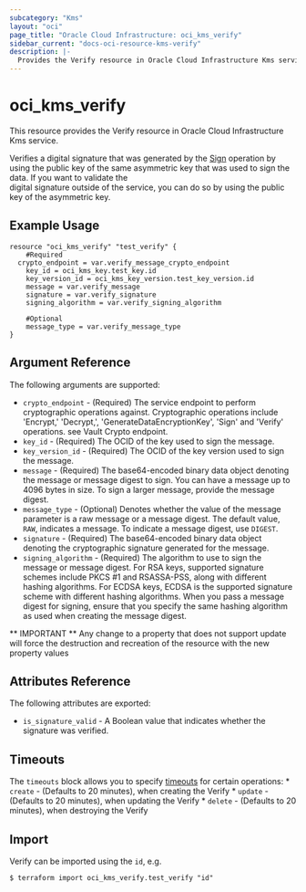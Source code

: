 ```yaml
---
subcategory: "Kms"
layout: "oci"
page_title: "Oracle Cloud Infrastructure: oci_kms_verify"
sidebar_current: "docs-oci-resource-kms-verify"
description: |-
  Provides the Verify resource in Oracle Cloud Infrastructure Kms service
---
```


# oci_kms_verify
This resource provides the Verify resource in Oracle Cloud Infrastructure Kms service.

Verifies a digital signature that was generated by the [Sign](https://docs.cloud.oracle.com/iaas/api/#/en/key/latest/SignedData/Sign) operation 
by using the public key of the same asymmetric key that was used to sign the data. If you want to validate the  
digital signature outside of the service, you can do so by using the public key of the asymmetric key.


## Example Usage

```hcl
resource "oci_kms_verify" "test_verify" {
	#Required
  crypto_endpoint = var.verify_message_crypto_endpoint
	key_id = oci_kms_key.test_key.id
	key_version_id = oci_kms_key_version.test_key_version.id
	message = var.verify_message
	signature = var.verify_signature
	signing_algorithm = var.verify_signing_algorithm

	#Optional
	message_type = var.verify_message_type
}
```

## Argument Reference

The following arguments are supported:

* `crypto_endpoint` - (Required) The service endpoint to perform cryptographic operations against. Cryptographic operations include 'Encrypt,' 'Decrypt,', 'GenerateDataEncryptionKey', 'Sign' and 'Verify' operations. see Vault Crypto endpoint.
* `key_id` - (Required) The OCID of the key used to sign the message.
* `key_version_id` - (Required) The OCID of the key version used to sign the message.
* `message` - (Required) The base64-encoded binary data object denoting the message or message digest to sign. You can have a message up to 4096 bytes in size. To sign a larger message, provide the message digest.
* `message_type` - (Optional) Denotes whether the value of the message parameter is a raw message or a message digest.  The default value, `RAW`, indicates a message. To indicate a message digest, use `DIGEST`. 
* `signature` - (Required) The base64-encoded binary data object denoting the cryptographic signature generated for the message. 
* `signing_algorithm` - (Required) The algorithm to use to sign the message or message digest. For RSA keys, supported signature schemes include PKCS #1 and RSASSA-PSS, along with  different hashing algorithms.  For ECDSA keys, ECDSA is the supported signature scheme with different hashing algorithms. When you pass a message digest for signing, ensure that you specify the same hashing algorithm  as used when creating the message digest.       


** IMPORTANT **
Any change to a property that does not support update will force the destruction and recreation of the resource with the new property values

## Attributes Reference

The following attributes are exported:

* `is_signature_valid` - A Boolean value that indicates whether the signature was verified.

## Timeouts

The `timeouts` block allows you to specify [timeouts](https://registry.terraform.io/providers/hashicorp/oci/latest/docs/guides/changing_timeouts) for certain operations:
	* `create` - (Defaults to 20 minutes), when creating the Verify
	* `update` - (Defaults to 20 minutes), when updating the Verify
	* `delete` - (Defaults to 20 minutes), when destroying the Verify


## Import

Verify can be imported using the `id`, e.g.

```
$ terraform import oci_kms_verify.test_verify "id"
```

